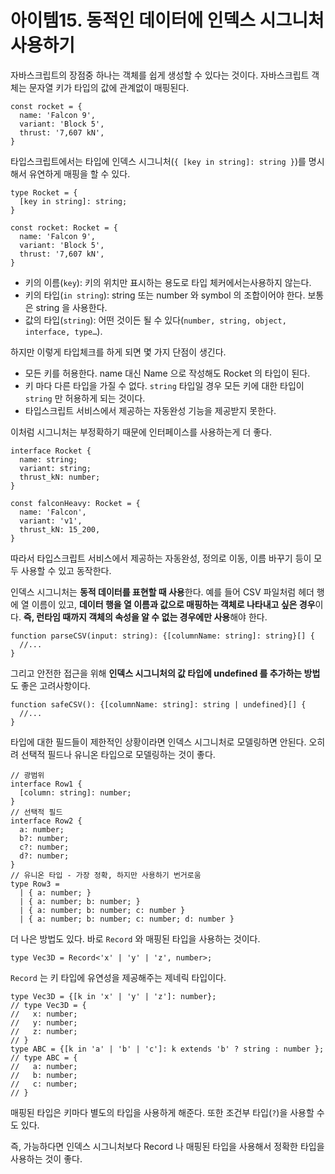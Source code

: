 # 아이템15. 동적인 데이터에 인덱스 시그니처 사용하기

자바스크립트의 장점중 하나는 객체를 쉽게 생성할 수 있다는 것이다. 자바스크립트 객체는 문자열 키가 타입의 값에 관계없이 매핑된다.

```tsx
const rocket = {
  name: 'Falcon 9',
  variant: 'Block 5',
  thrust: '7,607 kN',
}
```

타입스크립트에서는 타입에 인덱스 시그니처(`{ [key in string]: string }`)를 명시해서 유연하게 매핑을 할 수 있다.

```tsx
type Rocket = {
  [key in string]: string;
}

const rocket: Rocket = {
  name: 'Falcon 9',
  variant: 'Block 5',
  thrust: '7,607 kN',
}
```

- 키의 이름(`key`): 키의 위치만 표시하는 용도로 타입 체커에서는사용하지 않는다.
- 키의 타입(`in string`): string 또는 number 와 symbol 의 조합이어야 한다. 보통은 string 을 사용한다.
- 값의 타입(`string`): 어떤 것이든 될 수 있다(`number, string, object, interface, type…`).

하지만 이렇게 타입체크를 하게 되면 몇 가지 단점이 생긴다.

- 모든 키를 허용한다. name 대신 Name 으로 작성해도 Rocket 의 타입이 된다.
- 키 마다 다른 타입을 가질 수 없다. `string` 타입일 경우 모든 키에 대한 타입이 `string` 만 허용하게 되는 것이다.
- 타입스크립트 서비스에서 제공하는 자동완성 기능을 제공받지 못한다.

이처럼 시그니처는 부정확하기 때문에 인터페이스를 사용하는게 더 좋다.

```tsx
interface Rocket {
  name: string;
  variant: string;
  thrust_kN: number;
}

const falconHeavy: Rocket = {
  name: 'Falcon',
  variant: 'v1',
  thrust_kN: 15_200,
}
```

따라서 타입스크립트 서비스에서 제공하는 자동완성, 정의로 이동, 이름 바꾸기 등이 모두 사용할 수 있고 동작한다.

인덱스 시그니처는 **동적 데이터를 표현할 때 사용**한다. 예를 들어 CSV 파일처럼 헤더 행에 열 이름이 있고, **데이터 행을 열 이름과 값으로 매핑하는 객체로 나타내고 싶은 경우**이다. **즉, 런타임 때까지 객체의 속성을 알 수 없는 경우에만 사용**해야 한다.

```tsx
function parseCSV(input: string): {[columnName: string]: string}[] {
  //...
}
```

그리고 안전한 접근을 위해 **인덱스 시그니처의 값 타입에 undefined 를 추가하는 방법**도 좋은 고려사항이다.

```tsx
function safeCSV(): {[columnName: string]: string | undefined}[] {
  //...
}
```

타입에 대한 필드들이 제한적인 상황이라면 인덱스 시그니처로 모델링하면 안된다. 오히려 선택적 필드나 유니온 타입으로 모델링하는 것이 좋다.

```tsx
// 광범위
interface Row1 {
  [column: string]: number;
}
// 선택적 필드
interface Row2 {
  a: number;
  b?: number;
  c?: number;
  d?: number;
}
// 유니온 타입 - 가장 정확, 하지만 사용하기 번거로움
type Row3 = 
  | { a: number; }
  | { a: number; b: number; }
  | { a: number; b: number; c: number }
  | { a: number; b: number; c: number; d: number }
```

더 나은 방법도 있다. 바로 `Record` 와 매핑된 타입을 사용하는 것이다.

```tsx
type Vec3D = Record<'x' | 'y' | 'z', number>;
```

`Record` 는 키 타입에 유연성을 제공해주는 제네릭 타입이다.

```tsx
type Vec3D = {[k in 'x' | 'y' | 'z']: number};
// type Vec3D = {
//   x: number;
//   y: number;
//   z: number;
// }
type ABC = {[k in 'a' | 'b' | 'c']: k extends 'b' ? string : number };
// type ABC = {
//   a: number;
//   b: number;
//   c: number;
// }
```

매핑된 타입은 키마다 별도의 타입을 사용하게 해준다. 또한 조건부 타입(`?`)을 사용할 수도 있다.

즉, 가능하다면 인덱스 시그니처보다 Record 나 매핑된 타입을 사용해서 정확한 타입을 사용하는 것이 좋다.
